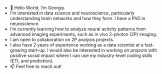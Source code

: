 - 👋 Hello World, I’m Georgiy.
- I’m interested in data science and neuroscience, particularly understanding brain networks and how they form. I have a PhD in neuroscience.
- I’m currently learning how to analyze neural activity patterns from advanced imaging experiments, such as in vivo 2-photon (2P) imaging.
- I am open to collaboration on 2P analysis projects.
- I also have 2 years of experience working as a data scientist at a fast-growing start-up.
I would also be interested in working on projects with positive social impact where I can use my industry-level coding skills (ETL and prediction).
- 📫 Feel free to reach out!

